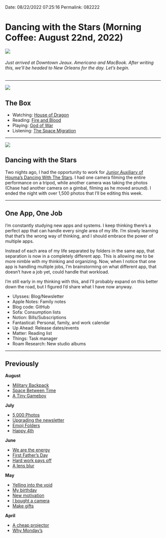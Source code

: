 
Date: 08/22/2022 07:25:16
Permalink: 082222

# Dancing with the Stars (Morning Coffee: August 22nd, 2022)

![](https://i.imgur.com/Y4DwIUs.jpg)

###### Just arrived at Downtown Jeaux. Americano and MacBook. After writing this, we’ll be headed to New Orleans for the day. Let’s begin.

---- 

![](https://blotcdn.com/blog_7d9c6729f90a4fd68ca68a09e88009f0/_image_cache/7cf7610f-df38-435d-8654-200d185511c1.gif)

## The Box

- Watching: [House of Dragon](https://youtu.be/DotnJ7tTA34)
- Reading: [Fire and Blood](https://www.amazon.com/Fire-Blood-Thrones-Targaryen-History/dp/152479628X/ref=nodl_?dplnkId=693661c3-05de-452d-b588-ba488ddb9f9a)
- Playing: [God of War](https://youtu.be/Kh0BeeFMj34)
- Listening: [The Space Migration](https://youtu.be/9Gbl-IDp1qc)

---- 

![](https://i.imgur.com/FiGXFNl.jpg)

## Dancing with the Stars

Two nights ago, I had the opportunity to work for [Junior Auxiliary of Houma’s Dancing With The Stars](http://jaofhouma.com/dwts). I had one camera filming the entire performance on a tripod, while another camera was taking the photos (Chase had another camera on a gimbal, filming as he moved around). I ended the night with over 1,500 photos that I’ll be editing this week. 

---- 

## One App, One Job

I’m constantly studying new apps and systems. I keep thinking there’s a perfect app that can handle every single area of my life. I’m  slowly learning that that’s the wrong way of thinking, and I should embrace the power of multiple apps.

Instead of each area of my life separated by folders in the same app, that separation is now in a completely different app. This is allowing me to be more nimble with my thinking and organizing. Now, when I notice that one app is handling multiple jobs, I’m brainstorming on what different app, that doesn’t have a job yet, could handle that workload.

I’m still early in my thinking with this, and I’ll probably expand on this better down the road, but I figured I’d share what I have now anyway.

- Ulysses: Blog/Newsletter
- Apple Notes: Family notes
- Blog code: GitHub
- Sofa: Consumption lists
- Notion: Bills/Subscriptions
- Fantastical: Personal, family, and work calendar
- Up Ahead: Release dates/events
- Matter: Reading list
- Things: Task manager
- Roam Research: New studio albums

---- 

## Previously

**August**

- [Military Backpack](https://nashp.com/081522)
- [Space Between Time](https://nashp.com/080822)
- [A Tiny Gameboy](https://nashp.com/080122)

**July**

- [5,000 Photos](https://nashp.com/072522 "5,000 Photos (Morning Coffee: July 25th, 2022)")
- [Upgrading the newsletter](https://nashp.com/071822)
- [Emoji Folders](https://nashp.com/071122)
- [Happy 4th](https://nashp.com/07042)

**June**

- [We are the energy](https://nashp.com/06272)
- [First Father’s Day](https://nashp.com/062022)
- [Hard work pays off](https://nashp.com/061322)
- [A lens blur](https://nashp.com/060622)

**May**

- [Yelling into the void](https://nashp.com/053022)
- [My birthday](https://nashp.com/052322)
- [New motivation](https://nashp.com/051622)
- [I bought a camera](https://nashp.com/509221342)
- [Make gifts](https://nashp.com/502221547)

**April**

- [A cheap projector](https://nashp.com/mc42522)
- [Why Monday’s](https://nashp.com/mc41822)

